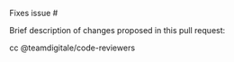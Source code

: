 Fixes issue #

Brief description of changes proposed in this pull request:

cc @teamdigitale/code-reviewers

